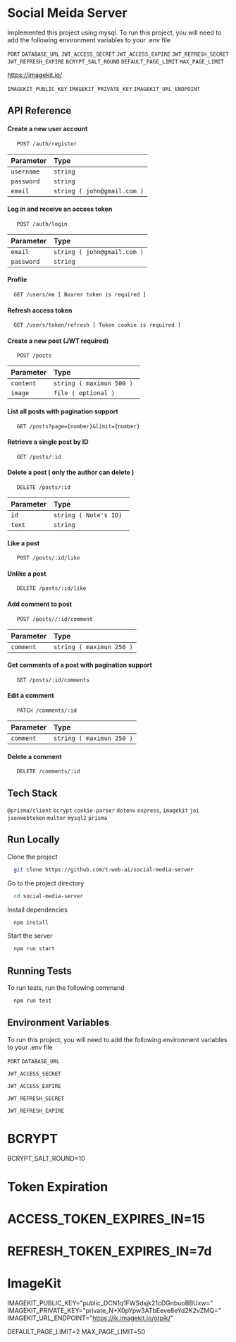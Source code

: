
# Social Meida Server
Implemented this project using mysql. 
To run this project, you will need to add the following environment variables to your .env file

`PORT`
`DATABASE_URL` 
`JWT_ACCESS_SECRET`
`JWT_ACCESS_EXPIRE`
`JWT_REFRESH_SECRET`
`JWT_REFRESH_EXPIRE`
`BCRYPT_SALT_ROUND`
`DEFAULT_PAGE_LIMIT`
`MAX_PAGE_LIMIT`

https://imagekit.io/

`IMAGEKIT_PUBLIC_KEY`
`IMAGEKIT_PRIVATE_KEY`
`IMAGEKIT_URL_ENDPOINT`

## API Reference

#### Create a new user account

```text
   POST /auth/register
```

| Parameter | Type     |
| :-------- | :------- | 
| `username` | `string` |
| `password` | `string` |
| `email` | `string ( john@gmail.com )` |

####  Log in and receive an access token
```text
   POST /auth/login
```

| Parameter | Type  |
| :-------- | :------- |
| `email` | `string ( john@gmail.com )` |
| `password` | `string` |

#### Profile

```text
  GET /users/me [ Bearer token is required ]
```

#### Refresh access token

```text
  GET /users/token/refresh [ Token cookie is required ]
```

#### Create a new post (JWT required)
```text
   POST /posts
```

| Parameter | Type     | 
| :-------- | :------- | 
| `content` | `string ( maximun 500 ) ` |
| `image`   | `file ( optional )`|

####  List all posts with pagination support
```text
   GET /posts?page={number}&limit={number}
```

#### Retrieve a single post by ID
```text
   GET /posts/:id 
```

#### Delete a post ( only the author can delete )
```text
   DELETE /posts/:id 
```
| Parameter | Type     | 
| :-------- | :------- | 
| `id` | `string ( Note's ID) ` |
| `text` | `string` |

#### Like a post 
```text
   POST /posts/:id/like
```

#### Unlike a post 
```text
   DELETE /posts/:id/like
```

#### Add comment to post
```text
   POST /posts//:id/comment 
```
| Parameter | Type     | 
| :-------- | :------- | 
| `comment` | `string ( maximun 250 )` |

#### Get comments of a post with pagination support
```text
   GET /posts/:id/comments
```

#### Edit a comment
```text
   PATCH /comments/:id
```
| Parameter | Type     | 
| :-------- | :------- | 
| `comment` | `string ( maximun 250 )` |

#### Delete a comment
```text
   DELETE /comments/:id
```

## Tech Stack

`@prisma/client` `bcrypt` `cookie-parser` `dotenv` `express`, `imagekit` `joi`
`jsonwebtoken` `multer` `mysql2` `prisma`


## Run Locally

Clone the project

```bash
  git clone https://github.com/t-web-ai/social-media-server
```

Go to the project directory

```bash
  cd social-media-server
```

Install dependencies

```bash
  npm install
```

Start the server

```bash
  npm run start
```


## Running Tests

To run tests, run the following command

```bash
  npm run test
```

## Environment Variables

To run this project, you will need to add the following environment variables to your .env file

`PORT` `DATABASE_URL`

`JWT_ACCESS_SECRET` 

`JWT_ACCESS_EXPIRE` 

`JWT_REFRESH_SECRET`

`JWT_REFRESH_EXPIRE`

# BCRYPT 
BCRYPT_SALT_ROUND=10

# Token Expiration
# ACCESS_TOKEN_EXPIRES_IN=15
# REFRESH_TOKEN_EXPIRES_IN=7d

# ImageKit
IMAGEKIT_PUBLIC_KEY="public_DCN1q1FWSdsjk21cDGnbuoBBUxw="
IMAGEKIT_PRIVATE_KEY="private_N+X0pYpw3ATbEeve8eYd2K2vZMQ="
IMAGEKIT_URL_ENDPOINT="https://ik.imagekit.io/otpik/"

DEFAULT_PAGE_LIMIT=2
MAX_PAGE_LIMIT=50
